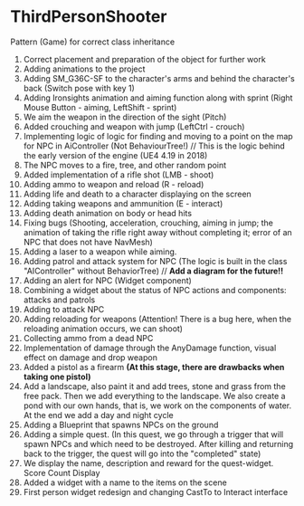 # ThirdPersonShooter
Pattern (Game) for correct class inheritance

1. Correct placement and preparation of the object for further work
2. Adding animations to the project
3. Adding SM_G36C-SF to the character's arms and behind the character's back (Switch pose with key 1)
4. Adding Ironsights animation and aiming function along with sprint (Right Mouse Button - aiming, LeftShift - sprint)
5. We aim the weapon in the direction of the sight (Pitch)
6. Added crouching and weapon with jump (LeftCtrl - crouch) 
7. Implementing logic of logic for finding and moving to a point on the map for NPC in AiController (Not BehaviourTree!) // This is the logic behind the early version of the engine (UE4 4.19 in 2018)
8. The NPC moves to a fire, tree, and other random point
9. Added implementation of a rifle shot (LMB - shoot) 
10. Adding ammo to weapon and reload (R - reload)
11. Adding life and death to a character displaying on the screen
12. Adding taking weapons and ammunition (E - interact) 
13. Adding death animation on body or head hits
14. Fixing bugs (Shooting, acceleration, crouching, aiming in jump; the animation of taking the rifle right away without completing it; error of an NPC that does not have NavMesh)
15. Adding a laser to a weapon while aiming.
16. Adding patrol and attack system for NPC (The logic is built in the class "AIСontroller" without BehaviorTree) //  **Add a diagram for the future!!**
17. Adding an alert for NPC (Widget component)
18. Combining a widget about the status of NPC actions and components: attacks and patrols
19. Adding to attack NPC
20. Adding reloading for weapons (Attention! There is a bug here, when the reloading animation occurs, we can shoot)
21. Collecting ammo from a dead NPC 
22. Implementation of damage through the AnyDamage function, visual effect on damage and drop weapon
23. Added a pistol as a firearm **(At this stage, there are drawbacks when taking one pistol)**
24. Add a landscape, also paint it and add trees, stone and grass from the free pack. Then we add everything to the landscape. We also create a pond with our own hands, that is, we work on the components of water. At the end we add a day and night cycle
25. Adding a Blueprint that spawns NPCs on the ground
26. Adding a simple quest. (In this quest, we go through a trigger that will spawn NPCs and which need to be destroyed. After killing and returning back to the trigger, the quest will go into the "completed" state)
27. We display the name, description and reward for the quest-widget. Score Count Display
28. Added a widget with a name to the items on the scene
29. First person widget redesign and changing CastTo to Interact interface
